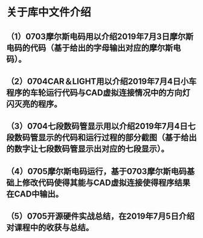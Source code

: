 #   关于库中文件介绍  
## （1）0703摩尔斯电码用以介绍2019年7月3日摩尔斯电码的代码（基于给出的字母输出对应的摩尔斯电码）。
## （2）0704CAR＆LIGHT用以介绍2019年7月4日小车程序的车轮运行代码与CAD虚拟连接情况中的方向灯闪灭亮的程序。
## （3）0704七段数码管显示用以介绍2019年7月4日七段数码管显示的代码和运行过程的部分截图（基于给出的数字让七段数码管显示出对应的七段显示）。
## （4）0705摩尔斯电码运行，基于0703摩尔斯电码基础上修改代码使得其能与CAD虚拟连接使得程序结果在CAD中输出。
## （5）0705开源硬件实战总结，在2019年7月5日介绍对课程中的收获与总结。
